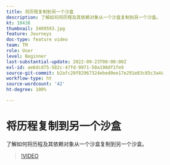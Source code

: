 ```yaml
---
title: 将历程复制到另一个沙盒
description: 了解如何将历程及其依赖对象从一个沙盒复制到另一个沙盒。
kt: 10438
thumbnail: 3409593.jpg
feature: Journeys
doc-type: feature video
team: TM
role: User
level: Beginner
last-substantial-update: 2022-09-23T00:00:00Z
exl-id: ae6dcd75-582c-47fd-9971-50a198df1fe9
source-git-commit: b2afc28f82967324ebed0ee17e291e83c85c3a4c
workflow-type: ht
source-wordcount: '42'
ht-degree: 100%

---
```


# 将历程复制到另一个沙盒

了解如何将历程及其依赖对象从一个沙盒复制到另一个沙盒。

>[!VIDEO](https://video.tv.adobe.com/v/3409593?quality=12&learn=on)
